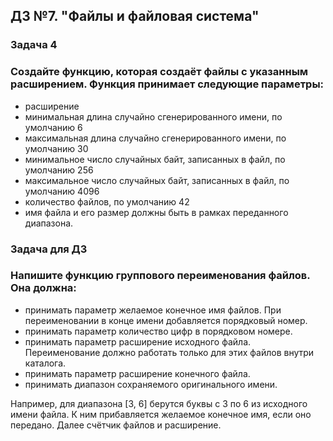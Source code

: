 ## ДЗ №7. "Файлы и файловая система"
### Задача 4
### Создайте функцию, которая создаёт файлы с указанным расширением. Функция принимает следующие параметры:
 - расширение
 - минимальная длина случайно сгенерированного имени, по умолчанию 6
 - максимальная длина случайно сгенерированного имени, по умолчанию 30
 - минимальное число случайных байт, записанных в файл, по умолчанию 256
 - максимальное число случайных байт, записанных в файл, по умолчанию 4096
 - количество файлов, по умолчанию 42
 - имя файла и его размер должны быть в рамках переданного диапазона.
### Задача для ДЗ
### Напишите функцию группового переименования файлов. Она должна:
 - принимать параметр желаемое конечное имя файлов. При переименовании в конце имени добавляется порядковый номер.
 - принимать параметр количество цифр в порядковом номере.
 - принимать параметр расширение исходного файла. Переименование должно работать только для этих файлов внутри каталога.
 - принимать параметр расширение конечного файла.
 - принимать диапазон сохраняемого оригинального имени. 

Например, для диапазона [3, 6] берутся буквы с 3 по 6 из исходного имени файла. К ним прибавляется желаемое конечное имя, если оно передано. Далее счётчик файлов и расширение. 